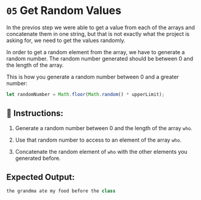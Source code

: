 # `05` Get Random Values

In the previos step we were able to get a value from each of the arrays and concatenate them in one string, but that is not exactly what the project is asking for, we need to get the values randomly.

In order to get a random element from the array, we have to generate a random number. The random number generated should be between 0 and the length of the array.

This is how you generate a random number between 0 and a greater number:

```js
let randomNumber = Math.floor(Math.random() * upperLimit);
```

## 📝 Instructions:

1. Generate a random number between 0 and the length of the array `who`.

2. Use that random number to access to an element of the array `who`.

3. Concatenate the random element of `who` with the other elements you generated before.

## Expected Output:

```js
the grandma ate my food before the class
```